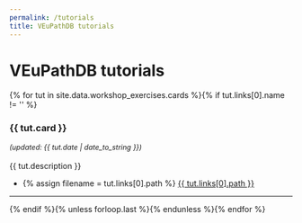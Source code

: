 ```yaml
---
permalink: /tutorials
title: VEuPathDB tutorials
---
```

<h1>VEuPathDB tutorials</h1>

<div class="static-content"> 

{% for tut in site.data.workshop_exercises.cards %}{% if tut.links[0].name != '' %} 
<a name = "{{tut.card | remove:' '}}"></a>
<h3>{{ tut.card }}</h3> 
<i style="font-size: 90%">(updated: {{ tut.date | date_to_string }})</i>
<br><br>
{{ tut.description }}
<ul>
  <li>
    {% assign filename = tut.links[0].path %}
    <a href="{{ '/documents/' | append: filename | absolute_url }}">{{ tut.links[0].path }}</a></li>
</ul>
<hr>
{% endif %}{% unless forloop.last %}{% endunless %}{% endfor %}

</div>



